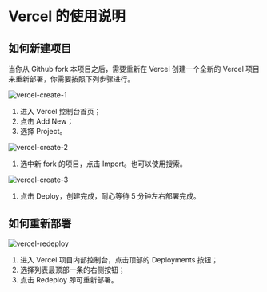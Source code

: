 # Vercel 的使用说明

## 如何新建项目
当你从 Github fork 本项目之后，需要重新在 Vercel 创建一个全新的 Vercel 项目来重新部署，你需要按照下列步骤进行。

![vercel-create-1](https://github.com/Toperlock/sing-box-subscribe/assets/86833913/c94d1301-8d49-431d-8ca7-f27814d12483)
1. 进入 Vercel 控制台首页；
2. 点击 Add New；
3. 选择 Project。

![vercel-create-2](https://github.com/Toperlock/sing-box-subscribe/assets/86833913/c1a4d627-d69f-41aa-9651-cbbce83a942e)
1. 选中新 fork 的项目，点击 Import。也可以使用搜索。

![vercel-create-3](https://github.com/Toperlock/sing-box-subscribe/assets/86833913/e9412ae2-214f-4502-845e-82d8cba2fcb9)
1. 点击 Deploy，创建完成，耐心等待 5 分钟左右部署完成。

## 如何重新部署
![vercel-redeploy](https://github.com/Toperlock/sing-box-subscribe/assets/86833913/13b62817-b15e-4d43-a760-8dc36964d136)
1. 进入 Vercel 项目内部控制台，点击顶部的 Deployments 按钮；
2. 选择列表最顶部一条的右侧按钮；
3. 点击 Redeploy 即可重新部署。
